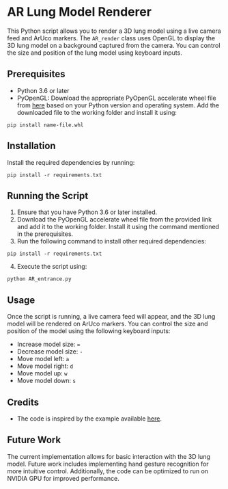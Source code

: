 # AR Lung Model Renderer

This Python script allows you to render a 3D lung model using a live camera feed and ArUco markers. The `AR_render` class uses OpenGL to display the 3D lung model on a background captured from the camera. You can control the size and position of the lung model using keyboard inputs.

## Prerequisites

- Python 3.6 or later
- PyOpenGL: Download the appropriate PyOpenGL accelerate wheel file from [here](https://www.lfd.uci.edu/~gohlke/pythonlibs/#pyopengl) based on your Python version and operating system. Add the downloaded file to the working folder and install it using:
```
pip install name-file.whl

```

## Installation

Install the required dependencies by running:
```
pip install -r requirements.txt
```


## Running the Script

1. Ensure that you have Python 3.6 or later installed.
2. Download the PyOpenGL accelerate wheel file from the provided link and add it to the working folder. Install it using the command mentioned in the prerequisites.
3. Run the following command to install other required dependencies:

```
pip install -r requirements.txt
```

4. Execute the script using:
```
python AR_entrance.py
```

## Usage

Once the script is running, a live camera feed will appear, and the 3D lung model will be rendered on ArUco markers. You can control the size and position of the model using the following keyboard inputs:

- Increase model size: `=`
- Decrease model size: `-`
- Move model left: `a`
- Move model right: `d`
- Move model up: `w`
- Move model down: `s`

## Credits

- The code is inspired by the example available [here](https://github.com/BryceQing/OPENCV_AR/tree/master).

## Future Work

The current implementation allows for basic interaction with the 3D lung model.
Future work includes implementing hand gesture recognition for more intuitive control.
Additionally, the code can be optimized to run on NVIDIA GPU for improved performance.


